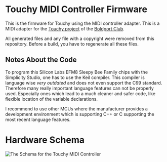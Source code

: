 
Touchy MIDI Controller Firmware
===============================

This is the firmware for Touchy using the MIDI controller adapter. This is a MIDI adapter for the [Touchy project](http://www.boldport.com/products/touchy) of the [Boldport Club](http://boldport.club).

All generated files and any file with a copyright were removed from this repository. Before a build, you have to regenerate all these files.

Notes About the Code
--------------------

To program this Silicon Labs EFM8 Sleepy Bee Family chips with the Simplicity Studio, one has to use the Keil compiler. This compiler is language wise *very outdated* and does not even support the C99 standard. Therefore many really important language features can not be properly used. Especially ones which lead to a much cleaner and safer code, like flexible location of the variable declarations.

I recommend to use other MCUs where the manufacturer provides a development environment which is supporting C++ or C supporting the most recent language features.

Hardware Schema
===============

![The Schema for the Touchy MIDI Controller](https://luckyresistor.files.wordpress.com/2016/11/touchy-midi-controller.png)

